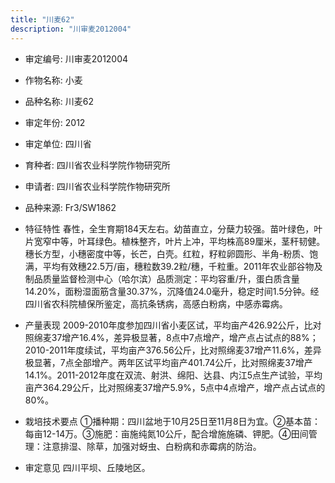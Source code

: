```yaml
---
title: "川麦62"
description: "川审麦2012004"
---
```

* 审定编号:  川审麦2012004

*  作物名称:  小麦

*  品种名称:  川麦62

*  审定年份:  2012

*  审定单位:  四川省

* 育种者:  四川省农业科学院作物研究所

*  申请者:  四川省农业科学院作物研究所

*  品种来源:  Fr3/SW1862

*  特征特性
春性，全生育期184天左右。幼苗直立，分蘖力较强。苗叶绿色，叶片宽窄中等，叶耳绿色。植株整齐，叶片上冲，平均株高89厘米，茎秆韧健。穗长方型，小穗密度中等，长芒，白壳。红粒，籽粒卵圆形、半角-粉质、饱满，平均有效穗22.5万/亩，穗粒数39.2粒/穗，千粒重。2011年农业部谷物及制品质量监督检测中心（哈尔滨）品质测定：平均容重/升，蛋白质含量14.20%，面粉湿面筋含量30.37%，沉降值24.0毫升，稳定时间1.5分钟。经四川省农科院植保所鉴定，高抗条锈病，高感白粉病，中感赤霉病。

*  产量表现
2009-2010年度参加四川省小麦区试，平均亩产426.92公斤，比对照绵麦37增产16.4%，差异极显著，8点中7点增产，增产点占试点的88%；2010-2011年度续试，平均亩产376.56公斤，比对照绵麦37增产11.6%，差异极显著，7点全部增产。两年区试平均亩产401.74公斤，比对照绵麦37增产14.1%。2011-2012年度在双流、射洪、绵阳、达县、内江5点生产试验，平均亩产364.29公斤，比对照绵麦37增产5.9%，5点中4点增产，增产点占试点的80%。

*  栽培技术要点
①播种期：四川盆地于10月25日至11月8日为宜。②基本苗：每亩12-14万。③施肥：亩施纯氮10公斤，配合增施施磷、钾肥。④田间管理：注意排湿、除草，加强对蚜虫、白粉病和赤霉病的防治。

*  审定意见
四川平坝、丘陵地区。
